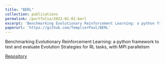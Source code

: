```yaml
---
title: "BERL"
collection: publications
permalink: /portfolio/2022-01-01-berl
excerpt: 'Benchmarking Evolutionary Reinforcement Learning: a python framework to test and evaluate Evolution Strategies for RL tasks, with MPI parallelism'
paperurl: 'https://github.com/TemplierPaul/BERL'
---
```

Benchmarking Evolutionary Reinforcement Learning: a python framework to test and evaluate Evolution Strategies for RL tasks, with MPI parallelism

[Repository](https://github.com/TemplierPaul/BERL)
